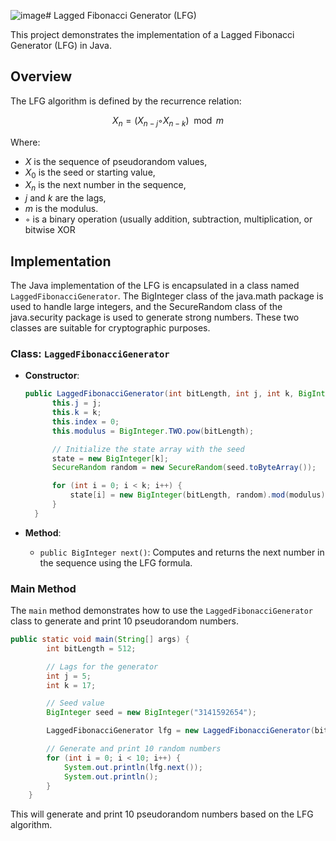 ![image](https://github.com/user-attachments/assets/9294f0a8-2f12-47e1-8724-a830eb0c7259)# Lagged Fibonacci Generator (LFG)

This project demonstrates the implementation of a Lagged Fibonacci Generator (LFG) in Java.

## Overview

The LFG algorithm is defined by the recurrence relation:

$$
X_n = (X_{n-j} ◦ X_{n-k}) \mod m
$$

Where:
- $X$ is the sequence of pseudorandom values,
- $X_0$ is the seed or starting value,
- $X_n$ is the next number in the sequence,
- $j$ and $k$ are the lags,
- $m$ is the modulus.
- $◦$ is a binary operation (usually addition, subtraction, multiplication, or bitwise XOR

## Implementation

The Java implementation of the LFG is encapsulated in a class named `LaggedFibonacciGenerator`. The BigInteger class of the java.math package is used to handle large integers, and the SecureRandom class of the java.security package is used to generate strong numbers. These two classes are suitable for cryptographic purposes.

### Class: `LaggedFibonacciGenerator`

- **Constructor**:
  ```java
  public LaggedFibonacciGenerator(int bitLength, int j, int k, BigInteger seed) {
        this.j = j;
        this.k = k;
        this.index = 0;
        this.modulus = BigInteger.TWO.pow(bitLength);

        // Initialize the state array with the seed
        state = new BigInteger[k];
        SecureRandom random = new SecureRandom(seed.toByteArray());

        for (int i = 0; i < k; i++) {
            state[i] = new BigInteger(bitLength, random).mod(modulus);
        }
    }
  ```

- **Method**:
  - `public BigInteger next()`: Computes and returns the next number in the sequence using the LFG formula.

### Main Method

The `main` method demonstrates how to use the `LaggedFibonacciGenerator` class to generate and print 10 pseudorandom numbers.

```java
public static void main(String[] args) {
        int bitLength = 512;

        // Lags for the generator
        int j = 5;
        int k = 17;

        // Seed value
        BigInteger seed = new BigInteger("3141592654");

        LaggedFibonacciGenerator lfg = new LaggedFibonacciGenerator(bitLength, j, k, seed);

        // Generate and print 10 random numbers
        for (int i = 0; i < 10; i++) {
            System.out.println(lfg.next());
            System.out.println();
        }
    }
```

This will generate and print 10 pseudorandom numbers based on the LFG algorithm.
